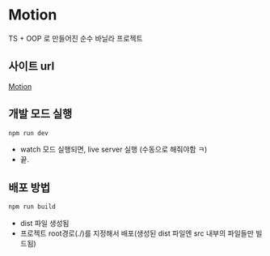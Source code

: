 # Motion
TS + OOP 로 만들어진 순수 바닐라 프로젝트

## 사이트 url
[Motion](https://pensive-jepsen-8d6a14.netlify.app/)

## 개발 모드 실행
```bash
npm run dev
```
- watch 모드 실행되면, live server 실행 (수동으로 해줘야함 ㅋ)
- 끝.

## 배포 방법
```bash
npm run build
```
- dist 파일 생성됨
- 프로젝트 root경로(./)를 지정해서 배포(생성된 dist 파일엔 src 내부의 파일들만 빌드됨)
